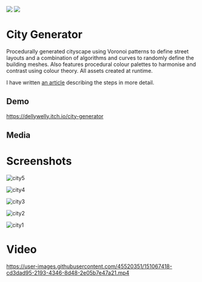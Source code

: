<a href="https://unity.com/"><img src="https://img.shields.io/badge/Powered%20by-Unity-lightgrey.svg"/></a>
<a href="https://docs.microsoft.com/en-us/dotnet/csharp/"><img src="https://img.shields.io/badge/%20-C%23-blue.svg"/></a>

# City Generator
Procedurally generated cityscape using Voronoi patterns to define street layouts and a combination of algorithms and curves to randomly define the building meshes. Also features procedural colour palettes to harmonise and contrast using colour theory. All assets created at runtime.

I have written [an article](https://www.linkedin.com/pulse/how-i-created-procedural-city-derek-reid/?trackingId=kuk2Tr6sv40bZH3%2BAthJ1Q%3D%3D) describing the steps in more detail. 

## Demo
https://dellywelly.itch.io/city-generator

## Media
# Screenshots

![city5](https://user-images.githubusercontent.com/45520351/151068031-593292a6-d872-4954-a398-4b7b675dd604.jpg)

![city4](https://user-images.githubusercontent.com/45520351/151068028-a9d95eac-218e-4ade-8211-4713e081f428.jpg)

![city3](https://user-images.githubusercontent.com/45520351/151068027-e2634721-afe5-4601-b01b-df99b06d89cd.jpg)

![city2](https://user-images.githubusercontent.com/45520351/151068025-483038c8-c275-4dd6-bacf-7ed7bdf5e226.jpg)

![city1](https://user-images.githubusercontent.com/45520351/151068020-b0b0a375-7e67-45a4-a242-3c3a58ad43dd.jpg)

# Video
https://user-images.githubusercontent.com/45520351/151067418-cd3dad95-2193-4346-8d48-2e05b7e47a21.mp4
